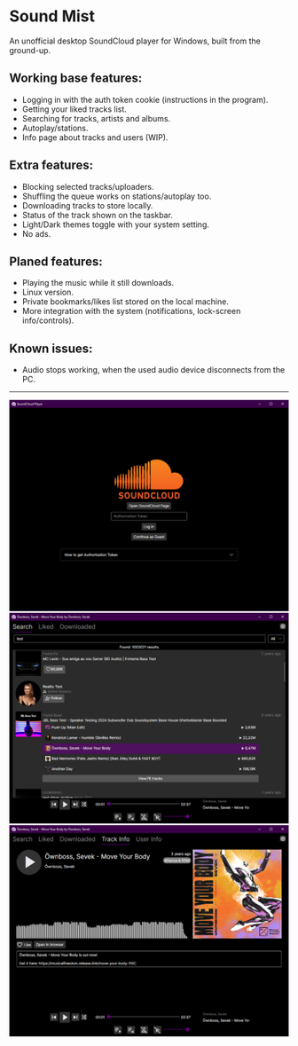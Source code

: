 # Sound Mist
An unofficial desktop SoundCloud player for Windows, built from the ground-up.

## Working base features:
- Logging in with the auth token cookie (instructions in the program).
- Getting your liked tracks list.
- Searching for tracks, artists and albums.
- Autoplay/stations.
- Info page about tracks and users (WIP).

## Extra features:
- Blocking selected tracks/uploaders.
- Shuffling the queue works on stations/autoplay too.
- Downloading tracks to store locally.
- Status of the track shown on the taskbar.
- Light/Dark themes toggle with your system setting.
- No ads.

## Planed features:
- Playing the music while it still downloads.
- Linux version.
- Private bookmarks/likes list stored on the local machine.
- More integration with the system (notifications, lock-screen info/controls).

## Known issues:
- Audio stops working, when the used audio device disconnects from the PC.

---
![](/images/1.png)
![](/images/2.png)
![](/images/3.png)

